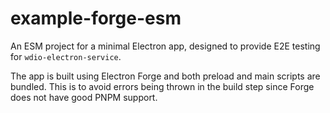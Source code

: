 # example-forge-esm

An ESM project for a minimal Electron app, designed to provide E2E testing for `wdio-electron-service`.

The app is built using Electron Forge and both preload and main scripts are bundled. This is to avoid errors being thrown in the build step since Forge does not have good PNPM support.
